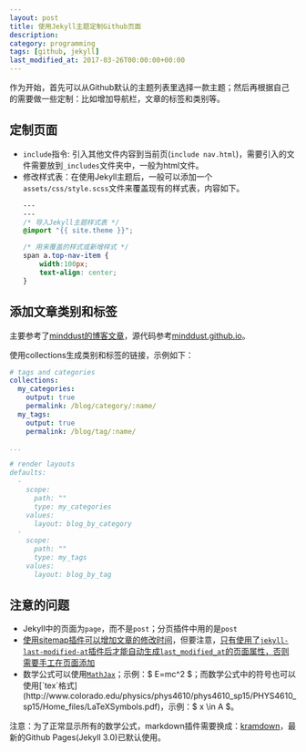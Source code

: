 ```yaml
---
layout: post
title: 使用Jekyll主题定制Github页面
description: 
category: programming
tags: [github, jekyll]
last_modified_at: 2017-03-26T00:00:00+00:00
---
```


作为开始，首先可以从Github默认的主题列表里选择一款主题；然后再根据自己的需要做一些定制：比如增加导航栏，文章的标签和类别等。


## 定制页面

- `include`指令: 引入其他文件内容到当前页(`include nav.html`)，需要引入的文件需要放到`_includes`文件夹中，一般为html文件。
- 修改样式表：在使用Jekyll主题后，一般可以添加一个`assets/css/style.scss`文件来覆盖现有的样式表，内容如下。
    ```css
    ---
    ---
    /* 导入Jekyll主题样式表 */
    @import "{{ site.theme }}";

    /* 用来覆盖的样式或新增样式 */
    span a.top-nav-item {
        width:100px;
        text-align: center;
    }
    ```
## 添加文章类别和标签

主要参考了[minddust的博客文章](http://www.minddust.com/post/alternative-tags-and-categories-on-github-pages/)，源代码参考[minddust.github.io](https://github.com/minddust/minddust.github.io/)。

使用collections生成类别和标签的链接，示例如下：

```yaml
# tags and categories
collections:
  my_categories:
    output: true
    permalink: /blog/category/:name/
  my_tags:
    output: true
    permalink: /blog/tag/:name/

...

# render layouts
defaults:
  -
    scope:
      path: ""
      type: my_categories
    values:
      layout: blog_by_category
  -
    scope:
      path: ""
      type: my_tags
    values:
      layout: blog_by_tag
```

## 注意的问题

- Jekyll中的页面为`page`，而不是`post`；分页插件中用的是`post`
- [使用sitemap插件可以增加文章的修改时间](https://zzz.buzz/2016/02/13/add-an-updated-field-to-your-jekyll-site/)，但要注意，[只有使用了`jekyll-last-modified-at`插件后才能自动生成`last_modified_at`的页面属性，否则需要手工在页面添加](https://github.com/jekyll/jekyll-sitemap#lastmod-tag)
- 数学公式可以使用[`MathJax`](http://docs.mathjax.org/en/latest/start.html#tex-and-latex-input)；示例：$ E=mc^2 $；而数学公式中的符号也可以使用[`tex`格式](http://www.colorado.edu/physics/phys4610/phys4610_sp15/PHYS4610_sp15/Home_files/LaTeXSymbols.pdf)，示例：$ x \in A $。

注意：为了正常显示所有的数学公式，markdown插件需要换成：[kramdown](https://help.github.com/articles/updating-your-markdown-processor-to-kramdown/)，最新的Github Pages(Jekyll 3.0)已默认使用。